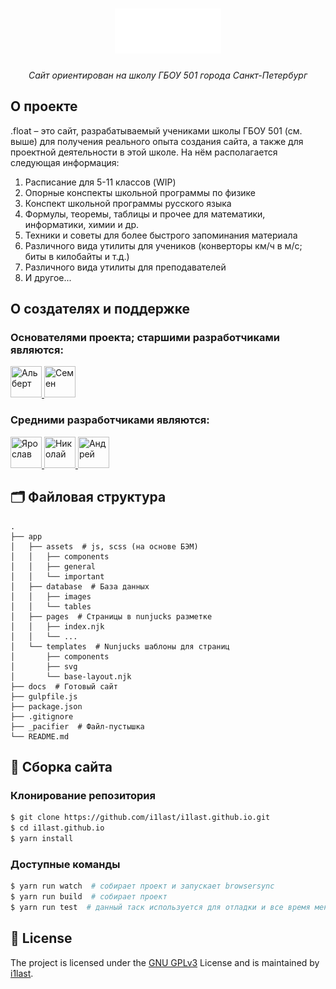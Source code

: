 <h1 align="center">
    <img src="./.github/assets/logo--light.svg">
</h1>
<p align="center">
    <i align="center">Сайт ориентирован на школу ГБОУ 501 города Санкт-Петербург</i>
</p>

## О проекте
.float – это сайт, разрабатываемый учениками школы ГБОУ 501 (см. выше) для получения реального опыта создания сайта, а также для проектной деятельности в этой школе. На нём располагается следующая информация:
1. Расписание для 5-11 классов (WIP)
2. Опорные конспекты школьной программы по физике
3. Конспект школьной программы русского языка
4. Формулы, теоремы, таблицы и прочее для математики, информатики, химии и др.
5. Техники и советы для более быстрого запоминания материала
6. Различного вида утилиты для учеников (конверторы км/ч в м/с; биты в килобайты и т.д.)
7. Различного вида утилиты для преподавателей
8. И другое...

## О создателях и поддержке
### Основателями проекта; старшими разработчиками являются:
<a href="https://github.com/i1last">
    <img src="https://avatars.githubusercontent.com/u/90155905?v=4" title="Альберт" width="50" height="50">
</a>
<a href="https://github.com/Semvt">
    <img src="https://avatars.githubusercontent.com/u/93983380?v=4" title="Семен" width="50" height="50">
</a>

### Средними разработчиками являются:
<a href="https://github.com/Zlik12">
    <img src="https://avatars.githubusercontent.com/u/135515776?v=4" title="Ярослав" width="50" height="50">
</a>
<a href="https://github.com/GAY-SLAVE">
    <img src="https://avatars.githubusercontent.com/u/134802217?v=4" title="Николай" width="50" height="50">
</a>
<a href="https://github.com/andrix7777777">
    <img src="https://avatars.githubusercontent.com/u/71929141?v=4" title="Андрей" width="50" height="50">
</a>


## 🗂️ Файловая структура
```
.
├── app
│   ├── assets  # js, scss (на основе БЭМ)
│   │   ├── components
│   │   ├── general
│   │   └── important
│   ├── database  # База данных
│   │   ├── images
│   │   └── tables
│   ├── pages  # Страницы в nunjucks разметке
│   │   ├── index.njk
│   │   └── ...
│   └── templates  # Nunjucks шаблоны для страниц
│       ├── components
│       ├── svg
│       └── base-layout.njk
├── docs  # Готовый сайт
├── gulpfile.js
├── package.json
├── .gitignore
├── _pacifier  # Файл-пустышка
└── README.md
```


## 🤝 Сборка сайта
### Клонирование репозитория
```sh
$ git clone https://github.com/i1last/i1last.github.io.git
$ cd i1last.github.io
$ yarn install
```
### Доступные команды
```sh
$ yarn run watch  # собирает проект и запускает browsersync
$ yarn run build  # собирает проект
$ yarn run test  # данный таск используется для отладки и все время меняется (см. gulpfile.js)
```


## 📃 License

The project is licensed under the [GNU GPLv3](https://github.com/i1last/i1last.github.io/blob/main/LICENSE) License and is maintained by [i1last](https://github.com/i1last).
